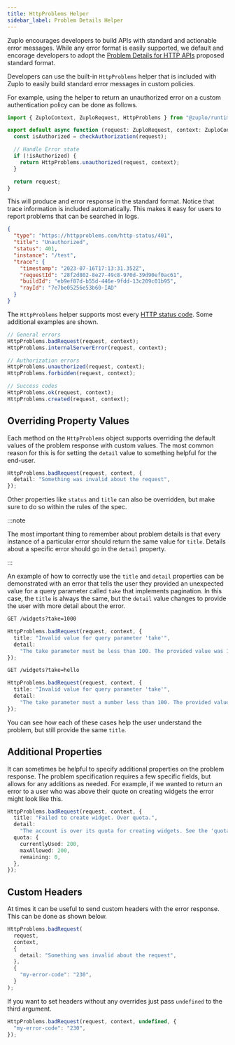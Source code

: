 ```yaml
---
title: HttpProblems Helper
sidebar_label: Problem Details Helper
---
```


Zuplo encourages developers to build APIs with standard and actionable error
messages. While any error format is easily supported, we default and encorage
developers to adopt the
[Problem Details for HTTP APIs](https://httpproblems.com/) proposed standard
format.

Developers can use the built-in `HttpProblems` helper that is included with
Zuplo to easily build standard error messages in custom policies.

For example, using the helper to return an unauthorized error on a custom
authentication policy can be done as follows.

```ts
import { ZuploContext, ZuploRequest, HttpProblems } from "@zuplo/runtime";

export default async function (request: ZuploRequest, context: ZuploContext) {
  const isAuthorized = checkAuthorization(request);

  // Handle Error state
  if (!isAuthorized) {
    return HttpProblems.unauthorized(request, context);
  }

  return request;
}
```

This will produce and error response in the standard format. Notice that trace
information is included automatically. This makes it easy for users to report
problems that can be searched in logs.

```json
{
  "type": "https://httpproblems.com/http-status/401",
  "title": "Unauthorized",
  "status": 401,
  "instance": "/test",
  "trace": {
    "timestamp": "2023-07-16T17:13:31.352Z",
    "requestId": "28f2d802-8e27-49c8-970d-39d90ef0ac61",
    "buildId": "eb9ef87d-b55d-446e-9fdd-13c209c01b95",
    "rayId": "7e7be05256e53b60-IAD"
  }
}
```

The `HttpProblems` helper supports most every
[HTTP status code](https://developer.mozilla.org/en-US/docs/Web/HTTP/Status).
Some additional examples are shown.

```ts
// General errors
HttpProblems.badRequest(request, context);
HttpProblems.internalServerError(request, context);

// Authorization errors
HttpProblems.unauthorized(request, context);
HttpProblems.forbidden(request, context);

// Success codes
HttpProblems.ok(request, context);
HttpProblems.created(request, context);
```

## Overriding Property Values

Each method on the `HttpProblems` object supports overriding the default values
of the problem response with custom values. The most common reason for this is
for setting the `detail` value to something helpful for the end-user.

```ts
HttpProblems.badRequest(request, context, {
  detail: "Something was invalid about the request",
});
```

Other properties like `status` and `title` can also be overridden, but make sure
to do so within the rules of the spec.

:::note

The most important thing to remember about problem details is that every
instance of a particular error should return the same value for `title`. Details
about a specific error should go in the `detail` property.

:::

An example of how to correctly use the `title` and `detail` properties can be
demonstrated with an error that tells the user they provided an unexpected value
for a query parameter called `take` that implements pagination. In this case,
the `title` is always the same, but the `detail` value changes to provide the
user with more detail about the error.

```txt
GET /widgets?take=1000
```

```ts
HttpProblems.badRequest(request, context, {
  title: "Invalid value for query parameter 'take'",
  detail:
    "The take parameter must be less than 100. The provided value was 1000.",
});
```

```txt
GET /widgets?take=hello
```

```ts
HttpProblems.badRequest(request, context, {
  title: "Invalid value for query parameter 'take'",
  detail:
    "The take parameter must a number less than 100. The provided value was 'hello'",
});
```

You can see how each of these cases help the user understand the problem, but
still provide the same `title`.

## Additional Properties

It can sometimes be helpful to specify additional properties on the problem
response. The problem specification requires a few specific fields, but allows
for any additions as needed. For example, if we wanted to return an error to a
user who was above their quote on creating widgets the error might look like
this.

```ts
HttpProblems.badRequest(request, context, {
  title: "Failed to create widget. Over quota.",
  detail:
    "The account is over its quota for creating widgets. See the 'quota' field for details",
  quota: {
    currentlyUsed: 200,
    maxAllowed: 200,
    remaining: 0,
  },
});
```

## Custom Headers

At times it can be useful to send custom headers with the error response. This
can be done as shown below.

```ts
HttpProblems.badRequest(
  request,
  context,
  {
    detail: "Something was invalid about the request",
  },
  {
    "my-error-code": "230",
  }
);
```

If you want to set headers without any overrides just pass `undefined` to the
third argument.

```ts
HttpProblems.badRequest(request, context, undefined, {
  "my-error-code": "230",
});
```
